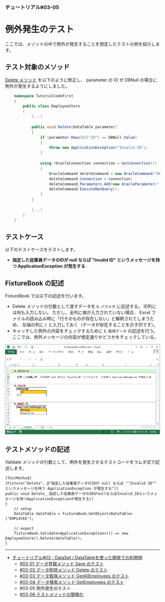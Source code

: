 ﻿
### チュートリアル#03-05

例外発生のテスト
================

ここでは、メソッドの中で例外が発生することを想定したテストの例を紹介します。


テスト対象のメソッド
--------------------

[Delete メソッド](./Tutorial-DataSet-Delete.md) を以下のように修正し、
parameter の ID が DBNull の場合に例外が発生するようにしました。

```c#
    namespace TutorialCodeFirst
    {
        public class EmployeeStore
        {
            (...)
            
            public void Delete(DataTable parameter)
            {
                if (parameter.Rows[0]["ID"] == DBNull.Value)
                {
                    throw new ApplicationException("Invalid ID");
                }

                using (OracleConnection connection = GetConnection())
                {
                    OracleCommand deleteCommand = new OracleCommand("DELETE FROM EMPLOYEE WHERE ID = :ID");
                    deleteCommand.Connection = connection;
                    deleteCommand.Parameters.Add(new OracleParameter(":ID", parameter.Rows[0]["ID"]));
                    deleteCommand.ExecuteNonQuery();
                }
            }

            (...)
        }
    }
```


テストケース
------------

以下のテストケースをテストします。

*   <b>指定した従業員データのIDが null ならば "Invalid ID" というメッセージを持つ ApplicationException が発生する</b>


FixtureBook の記述
------------------

FixtureBook では以下の記述を行います。

*   Delete メソッドの引数として渡すデータを `D.パラメタ` に記述する。
    ID列には何も入力しない。
    ただし、全列に値が入力されていない場合、 Excel ファイルの読み込み時に「行そのものが存在しない」と解釈されてしまうため、
    左端の列に `C` と入力しておく（データが存在することを示す印です）。
*   キャッチした例外の内容をチェックするために `E.取得データ` の記述を行う。
    ここでは、例外メッセージの内容が想定通りかどうかをチェックしている。


![FixtureBook記述](./images/Tutorial-DataSet-Exception-01.png?raw=true)


テストメソッドの記述
--------------------

Validate メソッドの引数として、例外を発生させるテストコードをラムダ式で記述します。

    [TestMethod]
    [Fixture("Delete", @"指定した従業員データのIDが null ならば ""Invalid ID"" というメッセージを持つ ApplicationException が発生する")]
    public void Delete__指定した従業員データのIDがnullならばInvalid_IDというメッセージを持つApplicationExceptionが発生する()
    {
        // setup
        DataTable dataTable = fixtureBook.GetObject<DataTable>("EMPLOYEE");

        // expect
        fixtureBook.Validate<ApplicationException>(() => new EmployeeStore().Delete(dataTable));
    }


------------------------

*   [チュートリアル#03 - DataSet / DataTableを使った開発での利用例](./Tutorial-DataSet.md)
    *   [#03-01 データ登録メソッド Save のテスト](./Tutorial-DataSet-Save.md)
    *   [#03-02 データ削除メソッド Delete のテスト](./Tutorial-DataSet-Delete.md)
    *   [#03-03 データ取得メソッド GetAllEmployees のテスト](./Tutorial-DataSet-GetAllEmployees.md)
    *   [#03-04 データ検索メソッド GetEmployees のテスト](./Tutorial-DataSet-GetEmployees.md)
    *   #03-05 例外発生のテスト
    *   [#03-06 テストメソッドの簡略化](./Tutorial-DataSet-Expect.md)
